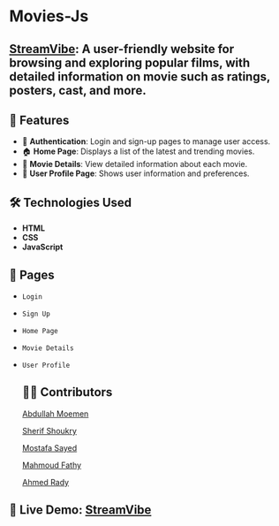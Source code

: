 # Movies-Js

## <a href="https://streamvibees.netlify.app/">StreamVibe</a>: A user-friendly website for browsing and exploring popular films, with detailed information on movie such as ratings, posters, cast, and more.

 ## 🚀 Features

 - 🔐 **Authentication**: Login and sign-up pages to manage user access.
 - 🏠 **Home Page**: Displays a list of the latest and trending movies.
 - 📝 **Movie Details**: View detailed information about each movie.
 - 👤 **User Profile Page**: Shows user information and preferences.

## 🛠 Technologies Used

- **HTML**
- **CSS**
- **JavaScript**

## 📄 Pages

- `Login`
- `Sign Up`
- `Home Page`
- `Movie Details`
- `User Profile`

  ## 👨‍💻 Contributors
  
   <a target="_blank" href="https://github.com/AbdullaNassar"
      >Abdullah Moemen</a>
    
    <a target="_blank" href="https://github.com/sherifshoukryalqwatly"
      >Sherif Shoukry</a>
    
    <a target="_blank" href="https://github.com/mostafasayed0">
      Mostafa Sayed</a>
    
    <a target="_blank" href="https://github.com/MahmoudFathyTawfeek"
      >Mahmoud Fathy</a>
    
    <a target="_blank" href="https://github.com/RAaDY-7">Ahmed Rady</a>

## 🔗 **Live Demo**: <a href="https://streamvibees.netlify.app/">StreamVibe<a/>
    
